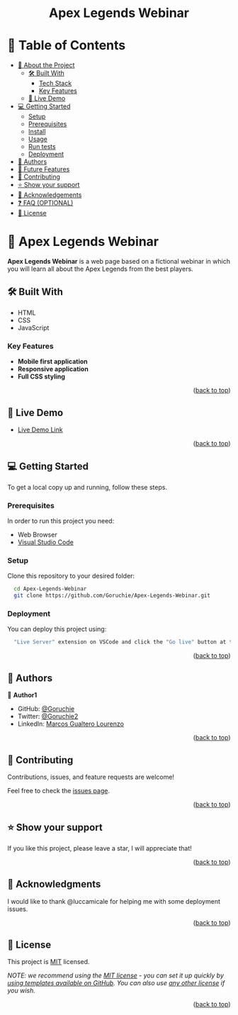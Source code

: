 <a name="readme-top"></a>

<div align="center">
  <h1>Apex Legends Webinar</h1>
</div>
<!-- TABLE OF CONTENTS -->

# 📗 Table of Contents

- [📖 About the Project](#about-project)
  - [🛠 Built With](#built-with)
    - [Tech Stack](#tech-stack)
    - [Key Features](#key-features)
  - [🚀 Live Demo](#live-demo)
- [💻 Getting Started](#getting-started)
  - [Setup](#setup)
  - [Prerequisites](#prerequisites)
  - [Install](#install)
  - [Usage](#usage)
  - [Run tests](#run-tests)
  - [Deployment](#deployment)
- [👥 Authors](#authors)
- [🔭 Future Features](#future-features)
- [🤝 Contributing](#contributing)
- [⭐️ Show your support](#support)
- [🙏 Acknowledgements](#acknowledgements)
- [❓ FAQ (OPTIONAL)](#faq)
- [📝 License](#license)

# 📖 Apex Legends Webinar <a name="about-project"></a>

**Apex Legends Webinar** is a web page based on a fictional webinar in which you will learn all about the Apex Legends from the best players.

## 🛠 Built With <a name="built-with"></a>

- HTML
- CSS
- JavaScript

### Key Features <a name="key-features"></a>

- **Mobile first application**
- **Responsive application**
- **Full CSS styling**

<p align="right">(<a href="#readme-top">back to top</a>)</p>

<!-- LIVE DEMO -->

## 🚀 Live Demo <a name="live-demo"></a>

- [Live Demo Link](https://goruchie.github.io/Apex-Legends-Webinar/)

<p align="right">(<a href="#readme-top">back to top</a>)</p>

## 💻 Getting Started <a name="getting-started"></a>


To get a local copy up and running, follow these steps.

### Prerequisites

In order to run this project you need:

- Web Browser
- [Visual Studio Code](https://code.visualstudio.com/download)

### Setup

Clone this repository to your desired folder:

```sh
  cd Apex-Legends-Webinar
  git clone https://github.com/Goruchie/Apex-Legends-Webinar.git
```

### Deployment

You can deploy this project using:

```sh
  "Live Server" extension on VSCode and click the "Go live" button at the right-bottom corner.
```

<p align="right">(<a href="#readme-top">back to top</a>)</p>

## 👥 Authors <a name="authors"></a>

👤 **Author1**

- GitHub: [@Goruchie](https://github.com/githubhandle)
- Twitter: [@Goruchie2](https://twitter.com/twitterhandle)
- LinkedIn: [Marcos Gualtero Lourenzo](https://www.linkedin.com/in/marcosgualtero/)

<p align="right">(<a href="#readme-top">back to top</a>)</p>

## 🤝 Contributing <a name="contributing"></a>

Contributions, issues, and feature requests are welcome!

Feel free to check the [issues page](https://github.com/Goruchie/Apex-Legends-Webinar/issues/).

<p align="right">(<a href="#readme-top">back to top</a>)</p>

## ⭐️ Show your support <a name="support"></a>

If you like this project, please leave a star, I will appreciate that!

<p align="right">(<a href="#readme-top">back to top</a>)</p>

## 🙏 Acknowledgments <a name="acknowledgements"></a>

I would like to thank @luccamicale for helping me with some deployment issues.

<p align="right">(<a href="#readme-top">back to top</a>)</p>

## 📝 License <a name="license"></a>

This project is [MIT](./LICENSE) licensed.

_NOTE: we recommend using the [MIT license](https://choosealicense.com/licenses/mit/) - you can set it up quickly by [using templates available on GitHub](https://docs.github.com/en/communities/setting-up-your-project-for-healthy-contributions/adding-a-license-to-a-repository). You can also use [any other license](https://choosealicense.com/licenses/) if you wish._

<p align="right">(<a href="#readme-top">back to top</a>)</p>
